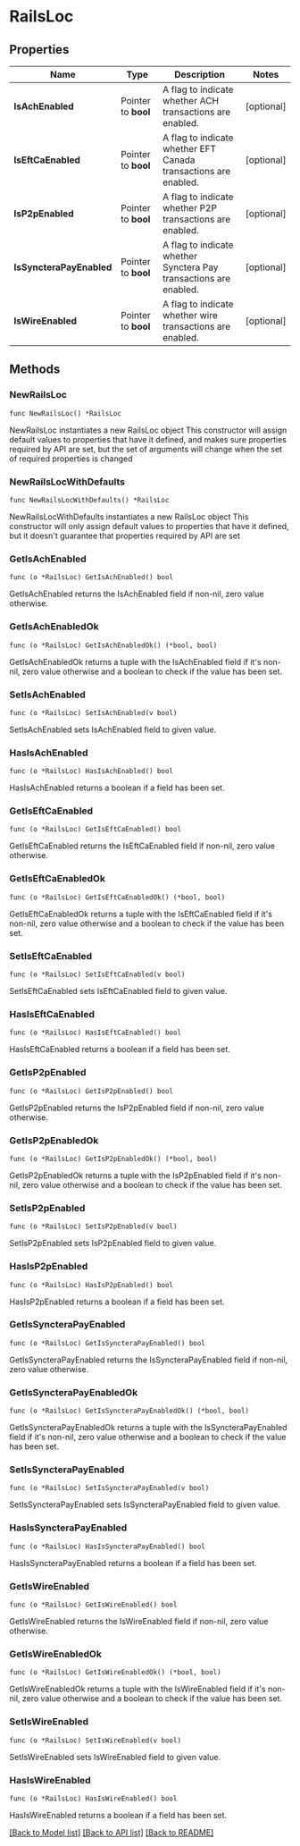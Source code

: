 # RailsLoc

## Properties

Name | Type | Description | Notes
------------ | ------------- | ------------- | -------------
**IsAchEnabled** | Pointer to **bool** | A flag to indicate whether ACH transactions are enabled. | [optional] 
**IsEftCaEnabled** | Pointer to **bool** | A flag to indicate whether EFT Canada transactions are enabled. | [optional] 
**IsP2pEnabled** | Pointer to **bool** | A flag to indicate whether P2P transactions are enabled. | [optional] 
**IsSyncteraPayEnabled** | Pointer to **bool** | A flag to indicate whether Synctera Pay transactions are enabled. | [optional] 
**IsWireEnabled** | Pointer to **bool** | A flag to indicate whether wire transactions are enabled. | [optional] 

## Methods

### NewRailsLoc

`func NewRailsLoc() *RailsLoc`

NewRailsLoc instantiates a new RailsLoc object
This constructor will assign default values to properties that have it defined,
and makes sure properties required by API are set, but the set of arguments
will change when the set of required properties is changed

### NewRailsLocWithDefaults

`func NewRailsLocWithDefaults() *RailsLoc`

NewRailsLocWithDefaults instantiates a new RailsLoc object
This constructor will only assign default values to properties that have it defined,
but it doesn't guarantee that properties required by API are set

### GetIsAchEnabled

`func (o *RailsLoc) GetIsAchEnabled() bool`

GetIsAchEnabled returns the IsAchEnabled field if non-nil, zero value otherwise.

### GetIsAchEnabledOk

`func (o *RailsLoc) GetIsAchEnabledOk() (*bool, bool)`

GetIsAchEnabledOk returns a tuple with the IsAchEnabled field if it's non-nil, zero value otherwise
and a boolean to check if the value has been set.

### SetIsAchEnabled

`func (o *RailsLoc) SetIsAchEnabled(v bool)`

SetIsAchEnabled sets IsAchEnabled field to given value.

### HasIsAchEnabled

`func (o *RailsLoc) HasIsAchEnabled() bool`

HasIsAchEnabled returns a boolean if a field has been set.

### GetIsEftCaEnabled

`func (o *RailsLoc) GetIsEftCaEnabled() bool`

GetIsEftCaEnabled returns the IsEftCaEnabled field if non-nil, zero value otherwise.

### GetIsEftCaEnabledOk

`func (o *RailsLoc) GetIsEftCaEnabledOk() (*bool, bool)`

GetIsEftCaEnabledOk returns a tuple with the IsEftCaEnabled field if it's non-nil, zero value otherwise
and a boolean to check if the value has been set.

### SetIsEftCaEnabled

`func (o *RailsLoc) SetIsEftCaEnabled(v bool)`

SetIsEftCaEnabled sets IsEftCaEnabled field to given value.

### HasIsEftCaEnabled

`func (o *RailsLoc) HasIsEftCaEnabled() bool`

HasIsEftCaEnabled returns a boolean if a field has been set.

### GetIsP2pEnabled

`func (o *RailsLoc) GetIsP2pEnabled() bool`

GetIsP2pEnabled returns the IsP2pEnabled field if non-nil, zero value otherwise.

### GetIsP2pEnabledOk

`func (o *RailsLoc) GetIsP2pEnabledOk() (*bool, bool)`

GetIsP2pEnabledOk returns a tuple with the IsP2pEnabled field if it's non-nil, zero value otherwise
and a boolean to check if the value has been set.

### SetIsP2pEnabled

`func (o *RailsLoc) SetIsP2pEnabled(v bool)`

SetIsP2pEnabled sets IsP2pEnabled field to given value.

### HasIsP2pEnabled

`func (o *RailsLoc) HasIsP2pEnabled() bool`

HasIsP2pEnabled returns a boolean if a field has been set.

### GetIsSyncteraPayEnabled

`func (o *RailsLoc) GetIsSyncteraPayEnabled() bool`

GetIsSyncteraPayEnabled returns the IsSyncteraPayEnabled field if non-nil, zero value otherwise.

### GetIsSyncteraPayEnabledOk

`func (o *RailsLoc) GetIsSyncteraPayEnabledOk() (*bool, bool)`

GetIsSyncteraPayEnabledOk returns a tuple with the IsSyncteraPayEnabled field if it's non-nil, zero value otherwise
and a boolean to check if the value has been set.

### SetIsSyncteraPayEnabled

`func (o *RailsLoc) SetIsSyncteraPayEnabled(v bool)`

SetIsSyncteraPayEnabled sets IsSyncteraPayEnabled field to given value.

### HasIsSyncteraPayEnabled

`func (o *RailsLoc) HasIsSyncteraPayEnabled() bool`

HasIsSyncteraPayEnabled returns a boolean if a field has been set.

### GetIsWireEnabled

`func (o *RailsLoc) GetIsWireEnabled() bool`

GetIsWireEnabled returns the IsWireEnabled field if non-nil, zero value otherwise.

### GetIsWireEnabledOk

`func (o *RailsLoc) GetIsWireEnabledOk() (*bool, bool)`

GetIsWireEnabledOk returns a tuple with the IsWireEnabled field if it's non-nil, zero value otherwise
and a boolean to check if the value has been set.

### SetIsWireEnabled

`func (o *RailsLoc) SetIsWireEnabled(v bool)`

SetIsWireEnabled sets IsWireEnabled field to given value.

### HasIsWireEnabled

`func (o *RailsLoc) HasIsWireEnabled() bool`

HasIsWireEnabled returns a boolean if a field has been set.


[[Back to Model list]](../README.md#documentation-for-models) [[Back to API list]](../README.md#documentation-for-api-endpoints) [[Back to README]](../README.md)


